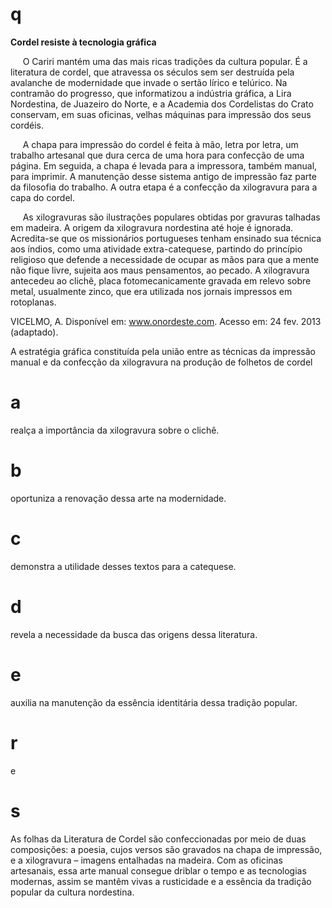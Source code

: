 # q
**Cordel resiste à tecnologia gráfica**

     O Cariri mantém uma das mais ricas tradições da cultura popular. É a literatura de cordel, que atravessa os séculos sem ser destruída pela avalanche de modernidade que invade o sertão lírico e telúrico. Na contramão do progresso, que informatizou a indústria gráfica, a Lira Nordestina, de Juazeiro do Norte, e a Academia dos Cordelistas do Crato conservam, em suas oficinas, velhas máquinas para impressão dos seus cordéis.

     A chapa para impressão do cordel é feita à mão, letra por letra, um trabalho artesanal que dura cerca de uma hora para confecção de uma página. Em seguida, a chapa é levada para a impressora, também manual, para imprimir. A manutenção desse sistema antigo de impressão faz parte da filosofia do trabalho. A outra etapa é a confecção da xilogravura para a capa do cordel.

     As xilogravuras são ilustrações populares obtidas por gravuras talhadas em madeira. A origem da xilogravura nordestina até hoje é ignorada. Acredita-se que os missionários portugueses tenham ensinado sua técnica aos índios, como uma atividade extra-catequese, partindo do princípio religioso que defende a necessidade de ocupar as mãos para que a mente não fique livre, sujeita aos maus pensamentos, ao pecado. A xilogravura antecedeu ao clichê, placa fotomecanicamente gravada em relevo sobre metal, usualmente zinco, que era utilizada nos jornais impressos em rotoplanas.

VICELMO, A. Disponível em: www.onordeste.com. Acesso em: 24 fev. 2013 (adaptado).

A estratégia gráfica constituída pela união entre as técnicas da impressão manual e da confecção da xilogravura na produção de folhetos de cordel

# a
realça a importância da xilogravura sobre o clichê.

# b
oportuniza a renovação dessa arte na modernidade.

# c
demonstra a utilidade desses textos para a catequese.

# d
revela a necessidade da busca das origens dessa literatura.

# e
auxilia na manutenção da essência identitária dessa tradição popular.

# r
e

# s
As folhas da Literatura de Cordel são confeccionadas por meio de duas composições: a poesia, cujos versos são gravados na chapa de impressão, e a xilogravura – imagens entalhadas na madeira. Com as oficinas artesanais, essa arte manual consegue driblar o tempo e as tecnologias modernas, assim se mantêm vivas a rusticidade e a essência da tradição popular da cultura nordestina.
